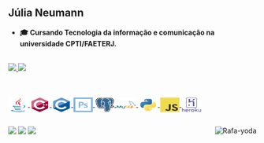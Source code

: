 ## Júlia Neumann
 - **🎓 Cursando Tecnologia da informação e comunicação na universidade CPTI/FAETERJ.** <br>

  <br/>
 <div>
  <a href="https://github.com/JuuhNeumann">
  <img height="160em" src="https://github-readme-stats.vercel.app/api?username=JuuhNeumann&show_icons=true&theme=radical&include_all_commits=true&count_private=true"/>
  <img height="160em" src="https://github-readme-stats.vercel.app/api/top-langs/?username=JuuhNeumann&layout=compact&langs_count=7&theme=radical"/>
</div>
<br/><br/>
 
 
<div style="display: inline_block"><br>

  <img align="center" alt="Neumann-Java" height="30" width="40" src="https://github.com/devicons/devicon/blob/master/icons/java/java-original.svg">
  <img align="center" alt="Neumann-c++" height="30" width="40" src="https://github.com/devicons/devicon/blob/master/icons/cplusplus/cplusplus-original.svg">
  <img align="center" alt="Neumann-C" height="30" width="40" src="https://github.com/devicons/devicon/blob/master/icons/c/c-original.svg"> 
 <img align="center" alt="Neumann-ps" height="30" width="40" src="https://github.com/devicons/devicon/blob/master/icons/photoshop/photoshop-line.svg">
  <img align="center" alt="Neumann-Postgree" height="30" width="40" src="https://github.com/devicons/devicon/blob/master/icons/postgresql/postgresql-original.svg">
  <img align="center" alt="Neumann-MySQL" height="30" width="40" src="https://github.com/devicons/devicon/blob/master/icons/mysql/mysql-original-wordmark.svg">
 <img align="center" alt="Neumann-Python" height="30" width="40" src="https://github.com/devicons/devicon/blob/master/icons/python/python-original.svg">
 <img align="center" alt="Neumann-JavaScript" height="30" width="40" src="https://github.com/devicons/devicon/blob/master/icons/javascript/javascript-original.svg">
 <img align="center" alt="Neumann-Heroku" height="30" width="40" src="https://github.com/devicons/devicon/blob/master/icons/heroku/heroku-original-wordmark.svg">
 
  
 
 
 
 
 
</div>

  ##

 <img align="right" height="180em" alt="Rafa-yoda" src="https://i.pinimg.com/originals/e5/93/ab/e593ab0589d5f1b389e4dfbcce2bce20.gif">
<div> 

  <a href="https://www.instagram.com/julianeumannb/" target="_blank"><img src="https://img.shields.io/badge/-Instagram-%23E4405F?style=for-the-badge&logo=instagram&logoColor=white" target="_blank"></a>
  <a href = "mailto:contato@luqui2.tech"><img src="https://img.shields.io/badge/Microsoft_Outlook-0078D4?style=for-the-badge&logo=microsoft-outlook&logoColor=white" target="_blank"></a>
  <a href="https://www.linkedin.com/in/júlia-neumann/" target="_blank"><img src="https://img.shields.io/badge/-LinkedIn-%230077B5?style=for-the-badge&logo=linkedin&logoColor=white" target="_blank"></a> 
 
 
</div>
